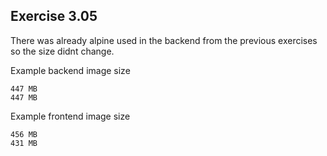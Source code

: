 ## Exercise 3.05

There was already alpine used in the backend from the previous exercises so the size didnt change.

Example backend image size
```
447 MB
447 MB
```

Example frontend image size
```
456 MB
431 MB
```